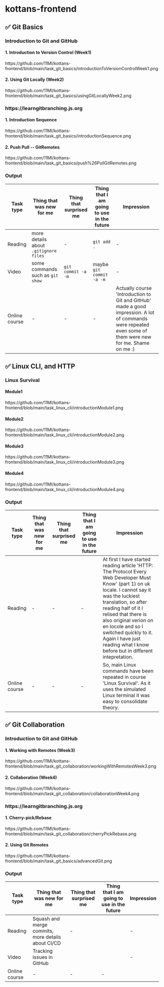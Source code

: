 # kottans-frontend

## ✅ Git Basics

<h3>Introduction to Git and GitHub</h3>

<h4>1. Introduction to Version Control (Week1)</h4>
https://github.com/11MI/kottans-frontend/blob/main/task_git_basics/introductionToVersionControlWeek1.png
<h4>2. Using Git Locally (Week2)</h4>
https://github.com/11MI/kottans-frontend/blob/main/task_git_basics/usingGitLocallyWeek2.png

<h3>https://learngitbranching.js.org</h3>
<h4>1. Introduction Sequence</h4>
https://github.com/11MI/kottans-frontend/blob/main/task_git_basics/introductionSequence.png
<h4>2. Push Pull -- GitRemotes</h4>
https://github.com/11MI/kottans-frontend/blob/main/task_git_basics/push%26PullGitRemotes.png


<h3>Output</h3>

| Task type  | Thing that was new for me | Thing that surprised me | Thing that I am going to use in the future| Impression |
| ------------- | ------------- | ------------- | ------------- | ------------- |
| Reading  | more details about `.gitignore files` | - | `git add .`|-|
| Video  | some commands such as `git show` | `git commit -a -m` | maybe `git commit -a -m` |-|
| Online course  |-|-|-| Actually course 'Introduction to Git and GitHub' made a good impression. A lot of commands were repeated even some of them were new for me. Shame on me :)|

## ✅ Linux CLI, and HTTP

<h3>Linux Survival</h3>

<h4>Module1</h4>
https://github.com/11MI/kottans-frontend/blob/main/task_linux_cli/introductionModule1.png
<h4>Module2</h4>
https://github.com/11MI/kottans-frontend/blob/main/task_linux_cli/introductionModule2.png
<h4>Module3</h4>
https://github.com/11MI/kottans-frontend/blob/main/task_linux_cli/introductionModule3.png
<h4>Module4</h4>
https://github.com/11MI/kottans-frontend/blob/main/task_linux_cli/introductionModule4.png


<h3>Output</h3>

| Task type  | Thing that was new for me | Thing that surprised me | Thing that I am going to use in the future | Impression                                                                                                                                                                                                                                                                                                                                                          |
| ------------- |--------------------------|-------------------------|--------------------------------------------|---------------------------------------------------------------------------------------------------------------------------------------------------------------------------------------------------------------------------------------------------------------------------------------------------------------------------------------------------------------------|
| Reading  | - | - | - | At first I have started reading article 'HTTP: The Protocol Every Web Developer Must Know' (part 1) on uk locale. I cannot say it was the luckiest translation, so after reading half of it I relised that there is also original verion on en locole and so I switched quickly to it. Again I have just reading what I know before but in different intepretation. |
| Online course  | - | - | - | So, main Linux commands have been repeated in course 'Linux Survival'. As it uses the simulated Linux terminal it was easy to consolidate theory.                                                                                                                                                                                                                   |

## ✅ Git Collaboration
<h3>Introduction to Git and GitHub</h3>

<h4>1. Working with Remotes (Week3)</h4>
https://github.com/11MI/kottans-frontend/blob/main/task_git_collaboration/workingWithRemotesWeek3.png

<h4>2. Collaboration (Week4)</h4>
https://github.com/11MI/kottans-frontend/blob/main/task_git_collaboration/collaborationWeek4.png

<h3>https://learngitbranching.js.org</h3>
<h4>1. Cherry-pick/Rebase</h4>
https://github.com/11MI/kottans-frontend/blob/main/task_git_collaboration/cherryPickRebase.png
<h4>2. Using Git Remotes</h4>
https://github.com/11MI/kottans-frontend/blob/main/task_git_basics/advancedGit.png


<h3>Output</h3>

| Task type  | Thing that was new for me                          | Thing that surprised me | Thing that I am going to use in the future| Impression |
| ------------- |----------------------------------------------------| ------------- | ------------- | ------------- |
| Reading  | Squash and merge commits, more details about CI/CD | - | |-|
| Video  | Tracking issues in GitHub | |  |-|
| Online course  | - |-|-| |